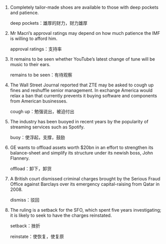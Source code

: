 1. Completely tailor-made shoes are available to those with deep pockets and patience.

   deep pockets：雄厚的财力，财力雄厚

   

2. Mr Macri’s approval ratings may depend on how much patience the IMF is willing to afford him.

   approval ratings：支持率

   

3. It remains to be seen whether YouTube’s latest change of tune will be music to their ears. 

   remains to be seen：有待观察

   

4. The Wall Street Journal reported that ZTE may be asked to cough up fines and reshuffle senior management. In exchange America would relax a ban that currently prevents it buying software and components from American businesses.

   cough up：勉强说出，被迫付出

   

5. The industry has been buoyed in recent years by the popularity of streaming services such as Spotify. 

   buoy：使浮起，支撑，鼓励

   

6. GE wants to offload assets worth $20bn in an effort to strengthen its balance-sheet and simplify its structure under its newish boss, John Flannery.

   offload：卸下，卸货

   

7. A British court dismissed criminal charges brought by the Serious Fraud Office against Barclays over its emergency capital-raising from Qatar in 2008. 

   dismiss：驳回

   

8. The ruling is a setback for the SFO, which spent five years investigating; it is likely to seek to have the charges reinstated.

   setback：挫折

   reinstate：使恢复，使复原

